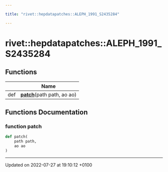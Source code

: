 ```yaml
---

title: "rivet::hepdatapatches::ALEPH_1991_S2435284"

---
```


# rivet::hepdatapatches::ALEPH_1991_S2435284



## Functions

|                | Name           |
| -------------- | -------------- |
| def | **[patch](http://example.org/namespaces/namespacerivet_1_1hepdatapatches_1_1aleph__1991__s2435284/#function-patch)**(path path, ao ao) |


## Functions Documentation

### function patch

```python
def patch(
    path path,
    ao ao
)
```






-------------------------------

Updated on 2022-07-27 at 19:10:12 +0100
